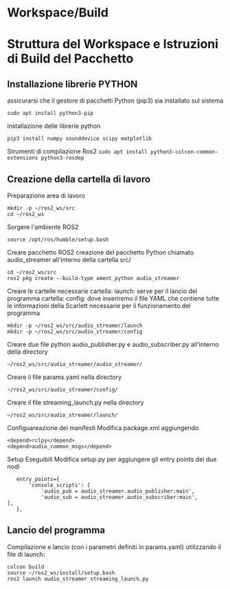 # Workspace/Build
# Struttura del Workspace e Istruzioni di Build del Pacchetto

## Installazione librerie PYTHON 
assicurarsi che il gestore di pacchetti Python (pip3) sia installato sul sistema
```sudo apt update
sudo apt install python3-pip
```
installazione delle librerie python
```
pip3 install numpy sounddevice scipy matplotlib
```
Strumenti di compilazione Ros2 
```sudo apt install python3-colcon-common-extensions python3-rosdep```

## Creazione della cartella di lavoro
Preparazione area di lavoro 
```
mkdir -p ~/ros2_ws/src
cd ~/ros2_ws 
```
Sorgere l'ambiente ROS2 
```
source /opt/ros/humble/setup.bash
```
Creare pacchetto ROS2 
creazione del pacchetto Python chiamato audio_streamer all'interno della cartella src/
```
cd ~/ros2_ws/src
ros2 pkg create --build-type ament_python audio_streamer
```
Creare le cartelle necessarie 
cartella: launch: serve per il lancio del programma 
cartella: config: dove inseriremo il file YAML che contiene tutte le informazioni della Scarlett necessarie per il funzionamento del programma
```
mkdir -p ~/ros2_ws/src/audio_streamer/launch
mkdir -p ~/ros2_ws/src/audio_streamer/config
```
Creare due file python audio_publisher.py e audio_subscriber.py all'interno della directory
```
~/ros2_ws/src/audio_streamer/audio_streamer/
```
Creare il file params.yaml nella directory 
```
~/ros2_ws/src/audio_streamer/config/
```
Creare il file streaming_launch.py nella directory
```
~/ros2_ws/src/audio_streamer/launch/
```
Configuareazione dei manifesti 
Modifica package.xml aggiungendo 
```
<depend>rclpy</depend> 
<depend>audio_common_msgs</depend>
 ```
Setup Eseguibili 
Modifica setup.py per aggiungere gli entry points dei due nodi
 ``` 
    entry_points={
        'console_scripts': [
            'audio_pub = audio_streamer.audio_publisher:main',
            'audio_sub = audio_streamer.audio_subscriber:main',        ],
    },
 ```
## Lancio del programma

Compilazione e lancio (con i parametri definiti in params.yaml) utilizzando il file di launch:
```
colcon build
source ~/ros2_ws/install/setup.bash
ros2 launch audio_streamer streaming_launch.py
```
